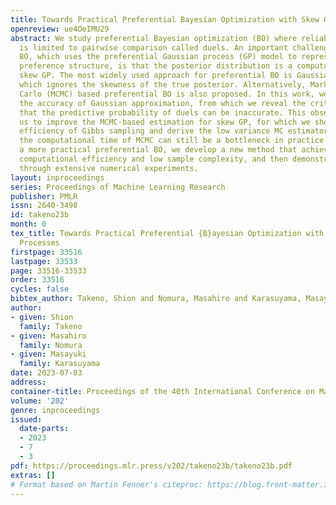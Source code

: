 ```yaml
---
title: Towards Practical Preferential Bayesian Optimization with Skew Gaussian Processes
openreview: ue4OeIMU29
abstract: We study preferential Bayesian optimization (BO) where reliable feedback
  is limited to pairwise comparison called duels. An important challenge in preferential
  BO, which uses the preferential Gaussian process (GP) model to represent flexible
  preference structure, is that the posterior distribution is a computationally intractable
  skew GP. The most widely used approach for preferential BO is Gaussian approximation,
  which ignores the skewness of the true posterior. Alternatively, Markov chain Monte
  Carlo (MCMC) based preferential BO is also proposed. In this work, we first verify
  the accuracy of Gaussian approximation, from which we reveal the critical problem
  that the predictive probability of duels can be inaccurate. This observation motivates
  us to improve the MCMC-based estimation for skew GP, for which we show the practical
  efficiency of Gibbs sampling and derive the low variance MC estimator. However,
  the computational time of MCMC can still be a bottleneck in practice. Towards building
  a more practical preferential BO, we develop a new method that achieves both high
  computational efficiency and low sample complexity, and then demonstrate its effectiveness
  through extensive numerical experiments.
layout: inproceedings
series: Proceedings of Machine Learning Research
publisher: PMLR
issn: 2640-3498
id: takeno23b
month: 0
tex_title: Towards Practical Preferential {B}ayesian Optimization with Skew {G}aussian
  Processes
firstpage: 33516
lastpage: 33533
page: 33516-33533
order: 33516
cycles: false
bibtex_author: Takeno, Shion and Nomura, Masahiro and Karasuyama, Masayuki
author:
- given: Shion
  family: Takeno
- given: Masahiro
  family: Nomura
- given: Masayuki
  family: Karasuyama
date: 2023-07-03
address: 
container-title: Proceedings of the 40th International Conference on Machine Learning
volume: '202'
genre: inproceedings
issued:
  date-parts:
  - 2023
  - 7
  - 3
pdf: https://proceedings.mlr.press/v202/takeno23b/takeno23b.pdf
extras: []
# Format based on Martin Fenner's citeproc: https://blog.front-matter.io/posts/citeproc-yaml-for-bibliographies/
---
```

